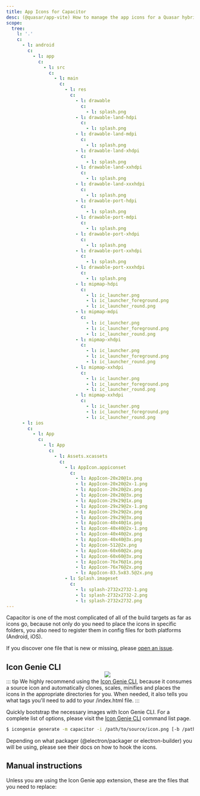 ```yaml
---
title: App Icons for Capacitor
desc: (@quasar/app-vite) How to manage the app icons for a Quasar hybrid mobile app with Capacitor.
scope:
  tree:
    l: '.'
    c:
      - l: android
        c:
          - l: app
            c:
              - l: src
                c:
                  - l: main
                    c:
                      - l: res
                        c:
                          - l: drawable
                            c:
                              - l: splash.png
                          - l: drawable-land-hdpi
                            c:
                              - l: splash.png
                          - l: drawable-land-mdpi
                            c:
                              - l: splash.png
                          - l: drawable-land-xhdpi
                            c:
                              - l: splash.png
                          - l: drawable-land-xxhdpi
                            c:
                              - l: splash.png
                          - l: drawable-land-xxxhdpi
                            c:
                              - l: splash.png
                          - l: drawable-port-hdpi
                            c:
                              - l: splash.png
                          - l: drawable-port-mdpi
                            c:
                              - l: splash.png
                          - l: drawable-port-xhdpi
                            c:
                              - l: splash.png
                          - l: drawable-port-xxhdpi
                            c:
                              - l: splash.png
                          - l: drawable-port-xxxhdpi
                            c:
                              - l: splash.png
                          - l: mipmap-hdpi
                            c:
                              - l: ic_launcher.png
                              - l: ic_launcher_foreground.png
                              - l: ic_launcher_round.png
                          - l: mipmap-mdpi
                            c:
                              - l: ic_launcher.png
                              - l: ic_launcher_foreground.png
                              - l: ic_launcher_round.png
                          - l: mipmap-xhdpi
                            c:
                              - l: ic_launcher.png
                              - l: ic_launcher_foreground.png
                              - l: ic_launcher_round.png
                          - l: mipmap-xxhdpi
                            c:
                              - l: ic_launcher.png
                              - l: ic_launcher_foreground.png
                              - l: ic_launcher_round.png
                          - l: mipmap-xxhdpi
                            c:
                              - l: ic_launcher.png
                              - l: ic_launcher_foreground.png
                              - l: ic_launcher_round.png
      - l: ios
        c:
          - l: App
            c:
              - l: App
                c:
                  - l: Assets.xcassets
                    c:
                      - l: AppIcon.appiconset
                        c:
                          - l: AppIcon-20x20@1x.png
                          - l: AppIcon-20x20@2x-1.png
                          - l: AppIcon-20x20@2x.png
                          - l: AppIcon-20x20@3x.png
                          - l: AppIcon-29x29@1x.png
                          - l: AppIcon-29x29@2x-1.png
                          - l: AppIcon-29x29@2x.png
                          - l: AppIcon-29x29@3x.png
                          - l: AppIcon-40x40@1x.png
                          - l: AppIcon-40x40@2x-1.png
                          - l: AppIcon-40x40@2x.png
                          - l: AppIcon-40x40@3x.png
                          - l: AppIcon-512@2x.png
                          - l: AppIcon-60x60@2x.png
                          - l: AppIcon-60x60@3x.png
                          - l: AppIcon-76x76@1x.png
                          - l: AppIcon-76x76@2x.png
                          - l: AppIcon-83.5x83.5@2x.png
                      - l: Splash.imageset
                        c:
                          - l: splash-2732x2732-1.png
                          - l: splash-2732x2732-2.png
                          - l: splash-2732x2732.png
---
```


Capacitor is one of the most complicated of all of the build targets as far as icons go, because not only do you need to place the icons in specific folders, you also need to register them in config files for both platforms (Android, iOS).

If you discover one file that is new or missing, please [open an issue](https://github.com/quasarframework/quasar/issues).

<img src="https://cdn.quasar.dev/img/iconfactory.png" style="float:right;max-width:15%;min-width:240px;padding-top:40px">

## Icon Genie CLI

::: tip
We highly recommend using the [Icon Genie CLI](/icongenie/introduction), because it consumes a source icon and automatically clones, scales, minifies and places the icons in the appropriate directories for you. When needed, it also tells you what tags you'll need to add to your /index.html file.
:::

Quickly bootstrap the necessary images with Icon Genie CLI. For a complete list of options, please visit the [Icon Genie CLI](/icongenie/command-list) command list page.

```bash
$ icongenie generate -m capacitor -i /path/to/source/icon.png [-b /path/to/background.png]
```

Depending on what packager (@electron/packager or electron-builder) you will be using, please see their docs on how to hook the icons.

## Manual instructions

Unless you are using the Icon Genie app extension, these are the files that you need to replace:

<DocTree :def="scope.tree" />
